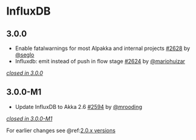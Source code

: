 # InfluxDB

## 3.0.0

- Enable fatalwarnings for most Alpakka and internal projects [#2628](https://github.com/akka/alpakka/issues/2628) by [@seglo](https://github.com/seglo)
- Influxdb: emit instead of push in flow stage [#2624](https://github.com/akka/alpakka/issues/2624) by [@mariohuizar](https://github.com/mariohuizar)

[*closed in 3.0.0*](https://github.com/akka/alpakka/issues?q=is%3Aclosed+milestone%3A3.0.0+label%3Ap%3Ainfluxdb)

## 3.0.0-M1

- Update InfluxDB to Akka 2.6 [#2594](https://github.com/akka/alpakka/issues/2594) by [@mrooding](https://github.com/mrooding)

[*closed in 3.0.0-M1*](https://github.com/akka/alpakka/issues?q=is%3Aclosed+milestone%3A3.0.0-M1+label%3Ap%3Ainfluxdb)

For earlier changes see @ref:[2.0.x versions](../2.0.x/influxdb.md)
